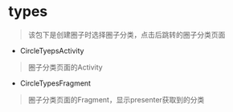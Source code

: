 # types
> 该包下是创建圈子时选择圈子分类，点击后跳转的圈子分类页面

- CircleTyepsActivity
> 圈子分类页面的Activity

- CircleTypesFragment
> 圈子分类页面的Fragment，显示presenter获取到的分类
